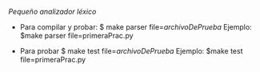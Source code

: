 *Pequeño analizador léxico*
* Para compilar y probar:
	$ make parser file=_archivoDePrueba_
	Ejemplo:
	$make parser file=primeraPrac.py

* Para probar
	$ make test file=_archivoDePrueba_
	Ejemplo:
	$make test file=primeraPrac.py
